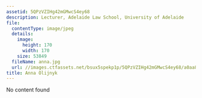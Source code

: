 ```yaml
---
assetid: 5QPzVZIHg42mGMwcS4ey68
description: Lecturer, Adelaide Law School, University of Adelaide
file:
  contentType: image/jpeg
  details:
    image:
      height: 170
      width: 170
    size: 53849
  fileName: anna.jpg
  url: //images.ctfassets.net/bsux5spekp1p/5QPzVZIHg42mGMwcS4ey68/a0aa8537f39e2daf971e42b2100f7aa7/anna.jpg
title: Anna Olijnyk
---
```

No content found